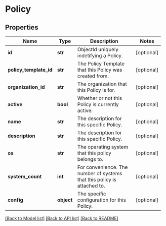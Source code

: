 # Policy

## Properties
Name | Type | Description | Notes
------------ | ------------- | ------------- | -------------
**id** | **str** | ObjectId uniquely indetifying a Policy. | [optional] 
**policy_template_id** | **str** | The Policy Template that this Policy was created from. | [optional] 
**organization_id** | **str** | The organization that this Policy is for. | [optional] 
**active** | **bool** | Whether or not this Policy is currently active. | [optional] 
**name** | **str** | The description for this specific Policy. | [optional] 
**description** | **str** | The description for this specific Policy. | [optional] 
**os** | **str** | The operating system that this policy belongs to. | [optional] 
**system_count** | **int** | For convenience. The number of systems that this policy is attached to. | [optional] 
**config** | **object** | The specific configuration for this Policy. | [optional] 

[[Back to Model list]](../README.md#documentation-for-models) [[Back to API list]](../README.md#documentation-for-api-endpoints) [[Back to README]](../README.md)


